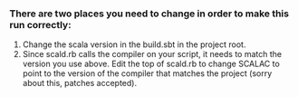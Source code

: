 ### There are two places you need to change in order to make this run correctly:

1. Change the scala version in the build.sbt in the project root.
2. Since scald.rb calls the compiler on your script, it needs to match the version you use above.  Edit the top of scald.rb to change SCALAC to point to the version of the compiler that matches the project (sorry about this, patches accepted).
